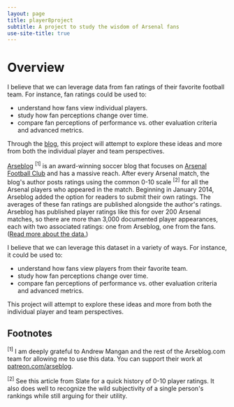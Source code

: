 ```yaml
---
layout: page
title: player8project
subtitle: A project to study the wisdom of Arsenal fans
use-site-title: true
---
```

# Overview
I believe that we can leverage data from fan ratings of their favorite football team. For instance, fan ratings could be used to:
- understand how fans view individual players.
- study how fan perceptions change over time.
- compare fan perceptions of performance vs. other evaluation criteria and advanced metrics.

Through the [blog](/blog/index.html), this project will attempt to explore these ideas and more from both the individual player and team perspectives.

[Arseblog](https://arseblog.com) <sup>[1]</sup> is an award-winning soccer blog that focuses on [Arsenal Football Club](https://www.arsenal.com/) and has a massive reach. After every Arsenal match, the blog's author posts ratings using the common 0-10 scale <sup>[2]</sup> for all the Arsenal players who appeared in the match. Beginning in January 2014, Arseblog added the option for readers to submit their own ratings. The averages of these fan ratings are published alongside the author's ratings.
Arseblog has published player ratings like this for over 200 Arsenal matches, so there are more than 3,000 documented player appearances, each with two associated ratings: one from Arseblog, one from the fans. ([Read more about the data.](/data.md))

I believe that we can leverage this dataset in a variety of ways. For instance, it could be used to:
- understand how fans view players from their favorite team.
- study how fan perceptions change over time.
- compare fan perceptions of performance vs. other evaluation criteria and advanced metrics.

This project will attempt to explore these ideas and more from both the individual player and team perspectives.

## Footnotes 
<sup>[1]</sup> I am deeply grateful to Andrew Mangan and the rest of the Arseblog.com team for allowing me to use this data. You can support their work at [patreon.com/arseblog](https://www.patreon.com/arseblog).

<sup>[2]</sup> See this article from Slate for a quick history of 0-10 player ratings. It also does well to recognize the wild subjectivity of a single person's rankings while still arguing for their utility.
